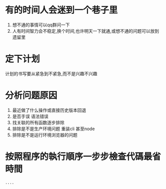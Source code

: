 #  有的时间人会迷到一个巷子里
1. 想不通的事情可以qq群问一下
1. 人有时间智力会不稳定,换个时间,也许明天一下就通,或想不通的问题可以放到遗留里

# 定下计划
计划的书写要从紧急到不紧急,而不是兴趣不兴趣



# 分析问题原因
1. 最近做了什么操作或直接历史版本回退
1. 是否手误 语法错误
1. 找关联的所有函数逐步排除
1. 排除是不是生产环境问题 重装cli 甚至node
1. 排除是不是运行环境浏览器的问题

# 按照程序的執行順序一步步檢查代碼最省時間

```
....
```
